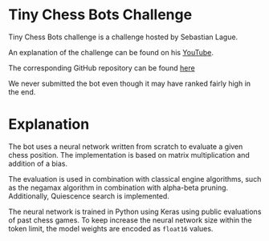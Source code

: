# Tiny Chess Bots Challenge

Tiny Chess Bots challenge is a challenge hosted by Sebastian Lague.

An explanation of the challenge can be found on his [YouTube](https://www.youtube.com/watch?v=iScy18pVR58).

The corresponding GitHub repository can be found [here](https://github.com/SebLague/Chess-Challenge)

We never submitted the bot even though it may have ranked fairly high in the end.

# Explanation

The bot uses a neural network written from scratch to evaluate a given chess position.
The implementation is based on matrix multiplication and addition of a bias.

The evaluation is used in combination with classical engine algorithms, such as the negamax algorithm in combination with alpha-beta pruning. Additionally, Quiescence search is implemented.

The neural network is trained in Python using Keras using public evaluations of past chess games. 
To keep increase the neural network size within the token limit, the model weights are encoded as `float16` values.   

